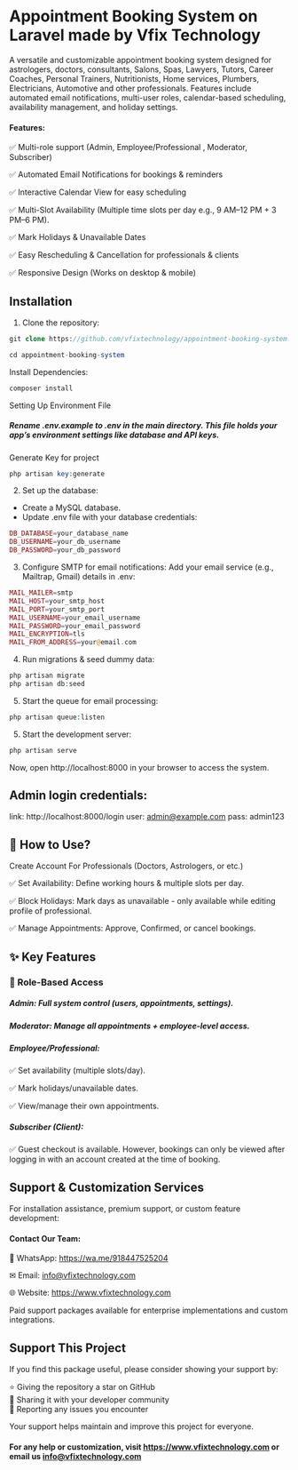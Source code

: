 # Appointment Booking System on Laravel made by Vfix Technology

A versatile and customizable appointment booking system designed for astrologers, doctors, consultants, Salons, Spas, Lawyers, Tutors, Career Coaches, Personal Trainers, Nutritionists, Home services, Plumbers, Electricians, Automotive and other professionals. Features include automated email notifications, multi-user roles, calendar-based scheduling, availability management, and holiday settings.

#### Features:

✅ Multi-role support (Admin,  Employee/Professional , Moderator, Subscriber)

✅ Automated Email Notifications for bookings & reminders

✅ Interactive Calendar View for easy scheduling

✅ Multi-Slot Availability (Multiple time slots per day e.g., 9 AM–12 PM + 3 PM–6 PM).

✅ Mark Holidays & Unavailable Dates

✅ Easy Rescheduling & Cancellation for professionals & clients

✅ Responsive Design (Works on desktop & mobile)

## Installation

1. Clone the repository:

```php
git clone https://github.com/vfixtechnology/appointment-booking-system.git
```
```php
cd appointment-booking-system
```
Install Dependencies:
```php
composer install
```
Setting Up Environment File
##### Rename .env.example to .env in the main directory. This file holds your app’s environment settings like database and API keys.

Generate Key for project
```php
php artisan key:generate
```

2. Set up the database:
 - Create a MySQL database.
 - Update .env file with your database credentials:
 ```php
DB_DATABASE=your_database_name
DB_USERNAME=your_db_username
DB_PASSWORD=your_db_password
 ```

3. Configure SMTP for email notifications:
Add your email service (e.g., Mailtrap, Gmail) details in .env:
 ```php
MAIL_MAILER=smtp
MAIL_HOST=your_smtp_host
MAIL_PORT=your_smtp_port
MAIL_USERNAME=your_email_username
MAIL_PASSWORD=your_email_password
MAIL_ENCRYPTION=tls
MAIL_FROM_ADDRESS=your@email.com
 ```

4. Run migrations & seed dummy data:
 ```php
php artisan migrate
php artisan db:seed
 ```

5. Start the queue for email processing:
```php
php artisan queue:listen
```

5. Start the development server:
```php
php artisan serve
```

Now, open http://localhost:8000 in your browser to access the system.

## Admin login credentials:
link: http://localhost:8000/login
user: admin@example.com
pass: admin123


## 📅 How to Use?
Create Account For Professionals (Doctors, Astrologers, or etc.)

✅ Set Availability: Define working hours & multiple slots per day.

✅ Block Holidays: Mark days as unavailable - only available while editing profile of professional.

✅ Manage Appointments: Approve, Confirmed, or cancel bookings.



## ✨ Key Features
### 🔐 Role-Based Access
##### Admin: Full system control (users, appointments, settings).

##### Moderator: Manage all appointments + employee-level access.

##### Employee/Professional:
✅ Set availability (multiple slots/day).

✅ Mark holidays/unavailable dates.

✅ View/manage their own appointments.


##### Subscriber (Client):
✅ Guest checkout is available. However, bookings can only be viewed after logging in with an account created at the time of booking.

## Support & Customization Services
For installation assistance, premium support, or custom feature development:

#### Contact Our Team:
📱 WhatsApp: https://wa.me/918447525204

✉ Email: info@vfixtechnology.com

🌐 Website: https://www.vfixtechnology.com

Paid support packages available for enterprise implementations and custom integrations.

## Support This Project

If you find this package useful, please consider showing your support by:

⭐ Giving the repository a star on GitHub  
📣 Sharing it with your developer community  
🐛 Reporting any issues you encounter  

Your support helps maintain and improve this project for everyone.

#### For any help or customization, visit https://www.vfixtechnology.com or email us info@vfixtechnology.com
